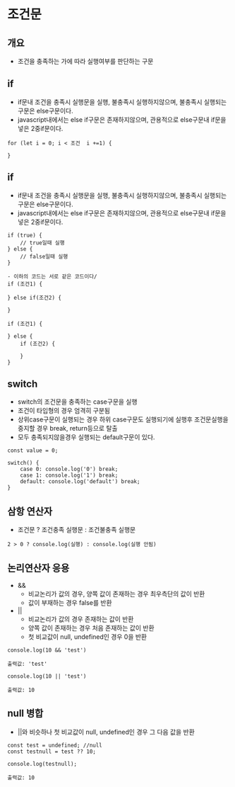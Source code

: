# 조건문

## 개요
- 조건을 충족하는 가에 따라 실행여부를 판단하는 구문

## if
- if문내 조건을 충족시 실행문을 실행, 불충족시 실행하지않으며, 불충족시 실행되는 구문은 else구문이다.
- javascript내에서는 else if구문은 존재하지않으며, 관용적으로 else구문내 if문을 넣은 2중if문이다.
```
for (let i = 0; i < 조건  i +=1) {

}
```

## if
- if문내 조건을 충족시 실행문을 실행, 불충족시 실행하지않으며, 불충족시 실행되는 구문은 else구문이다.
- javascript내에서는 else if구문은 존재하지않으며, 관용적으로 else구문내 if문을 넣은 2중if문이다.
```
if (true) {
    // true일때 실행
} else {
    // false일때 실행
}

- 이하의 코드는 서로 같은 코드이다/
if (조건1) {

} else if(조건2) {

}

if (조건1) {

} else {
    if (조건2) {

    }
}

```

## switch
- switch의 조건문을 충족하는 case구문을 실행
- 조건이 타입형의 경우 엄격히 구분됨
- 상위case구문이 실행되는 경우 하위 case구문도 실행되기에 실행후 조건문실행을 중지할 경우 break, return등으로 탈출
- 모두 충족되지않을경우 실행되는 default구문이 있다.
```
const value = 0;

switch() {
    case 0: console.log('0') break;
    case 1: console.log('1') break;
    default: console.log('default') break;
}
```

## 삼항 연산자
- 조건문 ? 조건충족 실행문 : 조건불충족 실행문
```
2 > 0 ? console.log(실행) : console.log(실행 안됨)
```

## 논리연산자 응용
- &&
   - 비교논리가 값의 경우, 양쪽 값이 존재하는 경우 최우측단의 값이 반환
   - 값이 부재하는 경우 false를 반환
- ||
   - 비교논리가 값의 경우 존재하는 값이 반환
   - 양쪽 값이 존재하는 경우 처음 존재하는 값이 반환
   - 첫 비교값이 null, undefined인 경우 0을 반환
```
console.log(10 && 'test')

출력값: 'test'

console.log(10 || 'test')

출력값: 10

```

## null 병합
- ||와 비슷하나 첫 비교값이 null, undefined인 경우 그 다음 값을 반환
```
const test = undefined; //null
const testnull = test ?? 10;

console.log(testnull);

출력값: 10
```